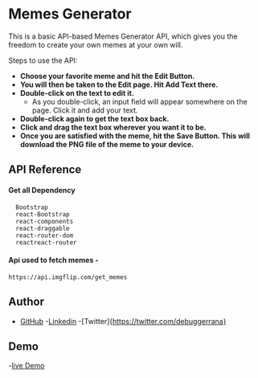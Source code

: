# Memes Generator

This is a basic API-based Memes Generator API, which gives you the freedom to create your own memes at your own will.

Steps to use the API:

* **Choose your favorite meme and hit the Edit Button.**
* **You will then be taken to the Edit page. Hit Add Text there.**
* **Double-click on the text to edit it.**
  - As you double-click, an input field will appear somewhere on the page. Click it and add your text.
* **Double-click again to get the text box back.**
* **Click and drag the text box wherever you want it to be.**
* **Once you are satisfied with the meme, hit the Save Button. This will download the PNG file of the meme to your device.**

## API Reference

#### Get all Dependency

```http
  Bootstrap
  react-Bootstrap
  react-components
  react-draggable
  react-router-dom
  reactreact-router
```
#### Api used to fetch memes -
```
https://api.imgflip.com/get_memes
```

## Author

- [GitHub](https://github.com/debugger-rana)
-[Linkedin](https://www.linkedin.com/in/ranapratapsinghpatel/)
-[Twitter]{https://twitter.com/debuggerrana}


## Demo

-[live Demo](https://meme-generator-two-steel.vercel.app/)



    